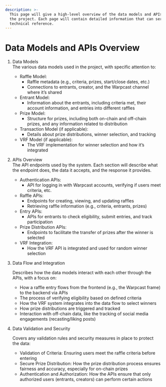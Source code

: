 ```yaml
---
description: >-
  This page will give a high-level overview of the data models and APIs used in
  the project. Each page will contain detailed information that can serve as a
  technical reference.
---
```


# Data Models and APIs Overview



1. Data Models\
   The various data models used in the project, with specific attention to:
   * Raffle Model:
     * Raffle metadata (e.g., criteria, prizes, start/close dates, etc.)
     * Connections to entrants, creator, and the Warpcast channel where it’s shared
   * Entrant Model:
     * Information about the entrants, including criteria met, their account information, and entries into different raffles
   * Prize Model:
     * Structure for prizes, including both on-chain and off-chain prizes, and any information related to distribution
   * Transaction Model (if applicable):
     * Details about prize distributions, winner selection, and tracking
   * VRF Model (if applicable):
     * The VRF implementation for winner selection and how it’s integrated
2. APIs Overview\
   The API endpoints used by the system. Each section will describe what the endpoint does, the data it accepts, and the response it provides.&#x20;
   * Authentication APIs:
     * API for logging in with Warpcast accounts, verifying if users meet criteria, etc.
   * Raffle APIs:
     * Endpoints for creating, viewing, and updating raffles
     * Retrieving raffle information (e.g., criteria, entrants, prizes)
   * Entry APIs:
     * APIs for entrants to check eligibility, submit entries, and track participation
   * Prize Distribution APIs:
     * Endpoints to facilitate the transfer of prizes after the winner is selected
   * VRF Integration:
     * How the VRF API is integrated and used for random winner selection
3.  Data Flow and Integration

    Describes how the data models interact with each other through the APIs, with a focus on:

    * How a raffle entry flows from the frontend (e.g., the Warpcast frame) to the backend via APIs
    * The process of verifying eligibility based on defined criteria
    * How the VRF system integrates into the data flow to select winners
    * How prize distributions are triggered and tracked
    * Interaction with off-chain data, like the tracking of social media engagements (recasting/liking posts)
4.  Data Validation and Security

    Covers any validation rules and security measures in place to protect the data:

    * Validation of Criteria: Ensuring users meet the raffle criteria before entering
    * Secure Prize Distribution: How the prize distribution process ensures fairness and accuracy, especially for on-chain prizes
    * Authentication and Authorization: How the APIs ensure that only authorized users (entrants, creators) can perform certain actions
